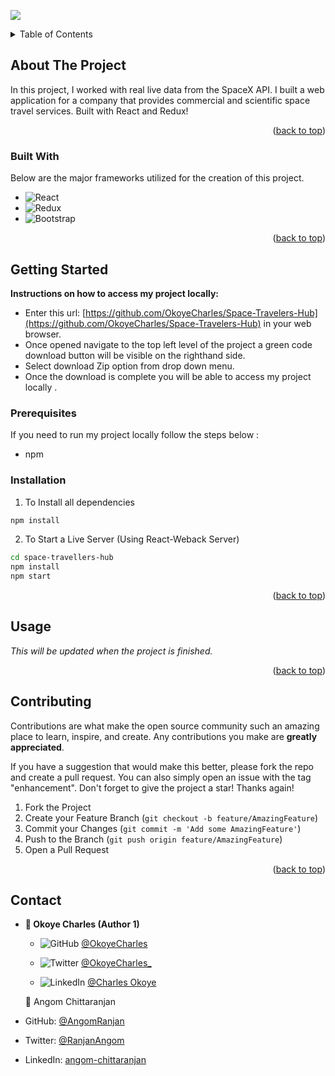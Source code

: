 <div id="top"></div>

[![](https://img.shields.io/badge/Micronaut-AngomCharlie-blue)](https://github.com/OkoyeCharles/Space-Travelers-Hub)

<!-- TABLE OF CONTENTS -->
<details>
  <summary>Table of Contents</summary>
  <ol>
    <li>
      <a href="#about-the-project">About The Project</a>
      <ul>
        <li><a href="#built-with">Built With</a></li>
      </ul>
    </li>
    <li>
      <a href="#getting-started">Getting Started</a>
      <ul>
        <li><a href="#prerequisites">Prerequisites</a></li>
        <li><a href="#installation">Installation</a></li>
      </ul>
    </li>
    <li><a href="#usage">Usage</a></li>
    <li><a href="#contributing">Contributing</a></li>
    <li><a href="#contact">Contact</a></li>
  </ol>
</details>



<!-- ABOUT THE PROJECT -->
## About The Project

In this project, I worked with real live data from the SpaceX API. I built a web application for a company that provides commercial and scientific space travel services. Built with React and Redux!

<p align="right">(<a href="#top">back to top</a>)</p>

### Built With

Below are the major frameworks utilized for the creation of this project.

* ![React](https://img.shields.io/badge/react-%2320232a.svg?style=for-the-badge&logo=react&logoColor=%2361DAFB)
* ![Redux](https://img.shields.io/badge/redux-%23593d88.svg?style=for-the-badge&logo=redux&logoColor=white)
* ![Bootstrap](https://img.shields.io/badge/bootstrap-%23563D7C.svg?style=for-the-badge&logo=bootstrap&logoColor=white)

<p align="right">(<a href="#top">back to top</a>)</p>



<!-- GETTING STARTED -->
## Getting Started

**Instructions on how to access my project locally:** 
- Enter this url: [https://github.com/OkoyeCharles/Space-Travelers-Hub](https://github.com/OkoyeCharles/Space-Travelers-Hub) in your web browser.
- Once opened navigate to the top left level of the project a green code download button will be visible on the righthand side.
- Select download Zip option from drop down menu.
- Once the download is complete you will be able to access my project locally . 

### Prerequisites

If you need to run my project locally follow the steps below :
* npm


### Installation

1. To Install all dependencies
```sh
npm install
```
2. To Start a Live Server (Using React-Weback Server)
```sh
cd space-travellers-hub
npm install
npm start
```

<p align="right">(<a href="#top">back to top</a>)</p>



<!-- USAGE EXAMPLES -->
## Usage

_This will be updated when the project is finished._

<p align="right">(<a href="#top">back to top</a>)</p>


<!-- CONTRIBUTING -->
## Contributing

Contributions are what make the open source community such an amazing place to learn, inspire, and create. Any contributions you make are **greatly appreciated**.

If you have a suggestion that would make this better, please fork the repo and create a pull request. You can also simply open an issue with the tag "enhancement".
Don't forget to give the project a star! Thanks again!

1. Fork the Project
2. Create your Feature Branch (`git checkout -b feature/AmazingFeature`)
3. Commit your Changes (`git commit -m 'Add some AmazingFeature'`)
4. Push to the Branch (`git push origin feature/AmazingFeature`)
5. Open a Pull Request

<p align="right">(<a href="#top">back to top</a>)</p>



<!-- CONTACT -->
## Contact

- **👤 Okoye Charles (Author 1)**

    - ![GitHub](https://img.shields.io/badge/github-%23121011.svg?style=for-the-badge&logo=github&logoColor=white) [@OkoyeCharles](https://github.com/okoyecharles)

    - ![Twitter](https://img.shields.io/badge/Twitter-%231DA1F2.svg?style=for-the-badge&logo=Twitter&logoColor=white) [@OkoyeCharles_](https://twitter.com/okoyecharles_)
    - ![LinkedIn](https://img.shields.io/badge/linkedin-%230077B5.svg?style=for-the-badge&logo=linkedin&logoColor=white) [@Charles Okoye](https://www.linkedin.com/in/charles-okoye-633374236/)

    👤 Angom Chittaranjan

- GitHub: [@AngomRanjan](https://github.com/AngomRanjan)
- Twitter: [@RanjanAngom](https://twitter.com/RanjanAngom)
- LinkedIn: [angom-chittaranjan](https://linkedin.com/in/angom-chittaranjan)

